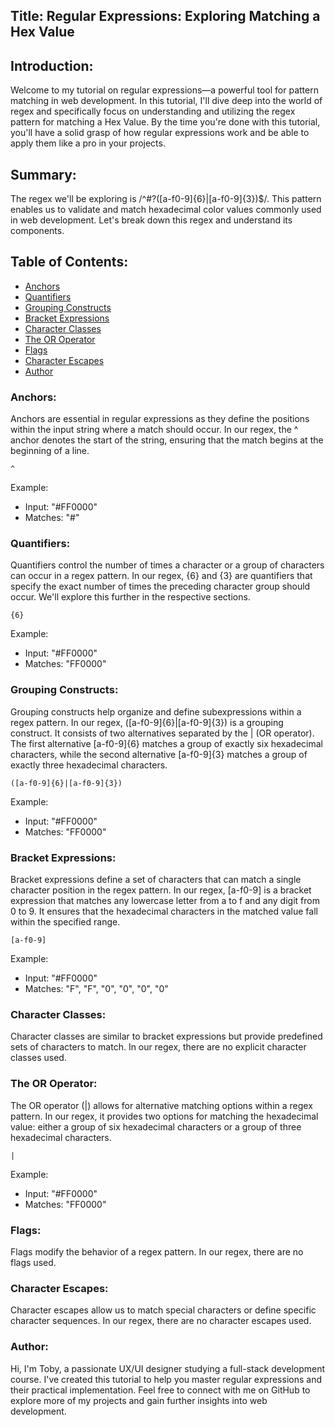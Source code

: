 ## Title: Regular Expressions: Exploring Matching a Hex Value

## Introduction:
Welcome to my tutorial on regular expressions—a powerful tool for pattern matching in web development. In this tutorial, I'll dive deep into the world of regex and specifically focus on understanding and utilizing the regex pattern for matching a Hex Value. By the time you're done with this tutorial, you'll have a solid grasp of how regular expressions work and be able to apply them like a pro in your projects.

## Summary:
The regex we'll be exploring is /^#?([a-f0-9]{6}|[a-f0-9]{3})$/. This pattern enables us to validate and match hexadecimal color values commonly used in web development. Let's break down this regex and understand its components.

## Table of Contents:
- [Anchors](#anchors)
- [Quantifiers](#quantifiers)
- [Grouping Constructs](#grouping-constructs)
- [Bracket Expressions](#bracket-expressions)
- [Character Classes](#character-classes)
- [The OR Operator](#the-or-operator)
- [Flags](#flags)
- [Character Escapes](#character-escapes)
- [Author](#author)

### Anchors:
Anchors are essential in regular expressions as they define the positions within the input string where a match should occur. In our regex, the ^ anchor denotes the start of the string, ensuring that the match begins at the beginning of a line.

    ^

Example:
- Input: "#FF0000"
- Matches: "#"

### Quantifiers:
Quantifiers control the number of times a character or a group of characters can occur in a regex pattern. In our regex, {6} and {3} are quantifiers that specify the exact number of times the preceding character group should occur. We'll explore this further in the respective sections.

    {6}

Example:
- Input: "#FF0000"
- Matches: "FF0000"

### Grouping Constructs:
Grouping constructs help organize and define subexpressions within a regex pattern. In our regex, ([a-f0-9]{6}|[a-f0-9]{3}) is a grouping construct. It consists of two alternatives separated by the | (OR operator). The first alternative [a-f0-9]{6} matches a group of exactly six hexadecimal characters, while the second alternative [a-f0-9]{3} matches a group of exactly three hexadecimal characters.
    
    ([a-f0-9]{6}|[a-f0-9]{3})

Example:
- Input: "#FF0000"
- Matches: "FF0000"

### Bracket Expressions:
Bracket expressions define a set of characters that can match a single character position in the regex pattern. In our regex, [a-f0-9] is a bracket expression that matches any lowercase letter from a to f and any digit from 0 to 9. It ensures that the hexadecimal characters in the matched value fall within the specified range.

    [a-f0-9]

Example:
- Input: "#FF0000"
- Matches: "F", "F", "0", "0", "0", "0"

### Character Classes:
Character classes are similar to bracket expressions but provide predefined sets of characters to match. In our regex, there are no explicit character classes used.

### The OR Operator:
The OR operator (|) allows for alternative matching options within a regex pattern. In our regex, it provides two options for matching the hexadecimal value: either a group of six hexadecimal characters or a group of three hexadecimal characters.

    |

Example:
- Input: "#FF0000"
- Matches: "FF0000"

### Flags:
Flags modify the behavior of a regex pattern. In our regex, there are no flags used.

### Character Escapes:
Character escapes allow us to match special characters or define specific character sequences. In our regex, there are no character escapes used.

### Author:
Hi, I'm Toby, a passionate UX/UI designer studying a full-stack development course. I've created this tutorial to help you master regular expressions and their practical implementation. Feel free to connect with me on GitHub to explore more of my projects and gain further insights into web development.

